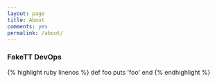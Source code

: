 ```yaml
---
layout: page
title: About
comments: yes
permalink: /about/
---
```



### FakeTT DevOps

{% highlight ruby linenos  %}
  def foo
  puts 'foo'
  end
{% endhighlight %}



